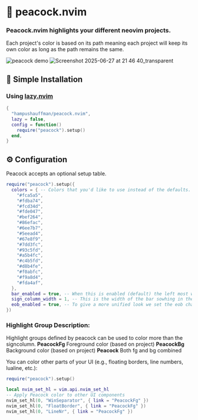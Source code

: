 # 🦚 peacock.nvim

### Peacock.nvim highlights your different neovim projects. 
Each project's color is based on its path meaning each project will keep its own color as long as the path remains the same.

![peacock demo](https://user-images.githubusercontent.com/your-demo-gif-url.gif)
![Screenshot 2025-06-27 at 21 46 40_transparent](https://github.com/user-attachments/assets/f109f6a3-0e76-4dda-9050-326b96424e37)


## 🚀 Simple Installation

### Using [lazy.nvim](https://github.com/folke/lazy.nvim)

```lua
{
  "hampushauffman/peacock.nvim",
  lazy = false,
  config = function()
    require("peacock").setup()
  end,
}
```
## ⚙️ Configuration
Peacock accepts an optional setup table.

```lua
require("peacock").setup({
  colors = { -- Colors that you'd like to use instead of the defaults.
    "#fca5a5",
    "#fdba74",
    "#fcd34d",
    "#fde047",
    "#bef264",
    "#86efac",
    "#6ee7b7",
    "#5eead4",
    "#67e8f9",
    "#7dd3fc",
    "#93c5fd",
    "#a5b4fc",
    "#c4b5fd",
    "#d8b4fe",
    "#f0abfc",
    "#f9a8d4",
    "#fda4af",
  },
  bar_enabled = true, -- When this is enabled (default) the left most window will show its signcolumn with the project color.
  sign_column_width = 1, -- This is the width of the bar sowhing in the left most window.
  eob_enabled = true, -- To give a more unified look we set the eob character to █ and color it to the project color
})
```

### Highlight Group	Description:
Highlight groups defined by peacock can be used to color more than the signcolumn.
**PeacockFg**	Foreground color (based on project)
**PeacockBg**	Background color (based on project)
**Peacock**	Both fg and bg combined

You can color other parts of your UI (e.g., floating borders, line numbers, lualine, etc.):
```lua
require("peacock").setup()

local nvim_set_hl = vim.api.nvim_set_hl
-- Apply Peacock color to other UI components
nvim_set_hl(0, "WinSeparator", { link = "PeacockFg" })
nvim_set_hl(0, "FloatBorder", { link = "PeacockFg" })
nvim_set_hl(0, "LineNr", { link = "PeacockFg" })

```
